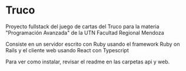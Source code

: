 # Truco

Proyecto fullstack del juego de cartas del Truco para la materia "Programación Avanzada" de la UTN Facultad Regional Mendoza

Consiste en un servidor escrito con Ruby usando el framework Ruby on Rails y el cliente web usando React con Typescript

Para ver como instalar, revisar el readme en las carpetas api y web. 

